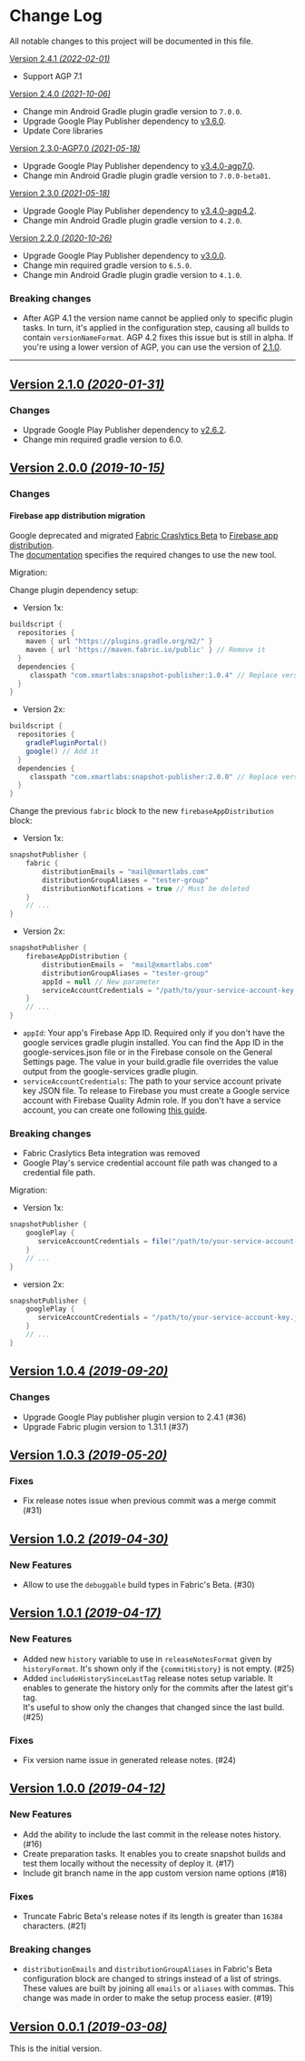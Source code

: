 Change Log
==========
All notable changes to this project will be documented in this file.

[Version 2.4.1 _(2022-02-01)_](https://github.com/xmartlabs/android-snapshot-publisher/releases/tag/v2.4.1)
- Support AGP 7.1

[Version 2.4.0 _(2021-10-06)_](https://github.com/xmartlabs/android-snapshot-publisher/releases/tag/v2.4.0)
- Change min Android Gradle plugin gradle version to `7.0.0`.
- Upgrade Google Play Publisher dependency to [v3.6.0](https://github.com/Triple-T/gradle-play-publisher/releases/tag/3.6.0).
- Update Core libraries

[Version 2.3.0-AGP7.0 _(2021-05-18)_](https://github.com/xmartlabs/android-snapshot-publisher/releases/tag/v2.3.0-AGP7.0)
- Upgrade Google Play Publisher dependency to [v3.4.0-agp7.0](https://github.com/Triple-T/gradle-play-publisher/releases/tag/3.4.0-agp7.0).
- Change min Android Gradle plugin gradle version to `7.0.0-beta01`.

[Version 2.3.0 _(2021-05-18)_](https://github.com/xmartlabs/android-snapshot-publisher/releases/tag/v2.3.0)
- Upgrade Google Play Publisher dependency to [v3.4.0-agp4.2](https://github.com/Triple-T/gradle-play-publisher/releases/tag/3.4.0-agp4.2).
- Change min Android Gradle plugin gradle version to `4.2.0`.

[Version 2.2.0 _(2020-10-26)_](https://github.com/xmartlabs/android-snapshot-publisher/releases/tag/v2.2.0)
- Upgrade Google Play Publisher dependency to [v3.0.0](https://github.com/Triple-T/gradle-play-publisher/releases/tag/3.0.0).
- Change min required gradle version to `6.5.0`.
- Change min Android Gradle plugin gradle version to `4.1.0`.

### Breaking changes
- After AGP 4.1 the version name cannot be applied only to specific plugin tasks. In turn, it's applied in the configuration step, causing all builds to contain `versionNameFormat`. AGP 4.2 fixes this issue but is still in alpha. If you're using a lower version of AGP, you can use the version of [2.1.0](https://github.com/xmartlabs/android-snapshot-publisher/releases/tag/v2.1.0).

---

[Version 2.1.0 _(2020-01-31)_](https://github.com/xmartlabs/android-snapshot-publisher/releases/tag/v2.1.0)
---

### Changes
- Upgrade Google Play Publisher dependency to [v2.6.2](https://github.com/Triple-T/gradle-play-publisher/releases/tag/2.6.2).
- Change min required gradle version to 6.0.


[Version 2.0.0 _(2019-10-15)_](https://github.com/xmartlabs/android-snapshot-publisher/releases/tag/v2.0.0)
---

### Changes
#### Firebase app distribution migration
Google deprecated and migrated [Fabric Craslytics Beta](https://get.fabric.io/roadmap) to [Firebase app distribution](https://firebase.google.com/docs/app-distribution).  
The [documentation](README.md#firebase-app-distribution) specifies the required changes to use the new tool. 

Migration:

Change plugin dependency setup:
- Version 1x:
```groovy
buildscript {
  repositories {
    maven { url "https://plugins.gradle.org/m2/" }
    maven { url 'https://maven.fabric.io/public' } // Remove it
  }
  dependencies {
     classpath "com.xmartlabs:snapshot-publisher:1.0.4" // Replace version
  }
}
```
- Version 2x:
```groovy
buildscript {
  repositories {
    gradlePluginPortal()
    google() // Add it
  }
  dependencies {
     classpath "com.xmartlabs:snapshot-publisher:2.0.0" // Replace version
  }
}
```

Change the previous `fabric` block to the new `firebaseAppDistribution` block:

- Version 1x:
```groovy
snapshotPublisher {
    fabric {
        distributionEmails = "mail@xmartlabs.com"
        distributionGroupAliases = "tester-group"
        distributionNotifications = true // Must be deleted
    }
    // ...
}
```

- Version 2x:
```groovy
snapshotPublisher {
    firebaseAppDistribution {
        distributionEmails =  "mail@xmartlabs.com"
        distributionGroupAliases = "tester-group"
        appId = null // New parameter
        serviceAccountCredentials = "/path/to/your-service-account-key.json" // new parameter
    }
    // ...
}
```
- `appId`: Your app's Firebase App ID.
Required only if you don't have the google services gradle plugin installed.
You can find the App ID in the google-services.json file or in the Firebase console on the General Settings page.
The value in your build.gradle file overrides the value output from the google-services gradle plugin.
- `serviceAccountCredentials`: The path to your service account private key JSON file.
To release to Firebase you must create a Google service account with Firebase Quality Admin role.
If you don't have a service account, you can create one following [this guide](https://firebase.google.com/docs/app-distribution/android/distribute-gradle#authenticate_using_a_service_account).

### Breaking changes
- Fabric Craslytics Beta integration was removed
- Google Play's service credential account file path was changed to a credential file path.

Migration:
- Version 1x:
```groovy
snapshotPublisher {
    googlePlay {
       serviceAccountCredentials = file("/path/to/your-service-account-key.json")
    }
    // ...
}
```
- version 2x:
```groovy
snapshotPublisher {
    googlePlay {
       serviceAccountCredentials = "/path/to/your-service-account-key.json"
    }
    // ...
}
```

[Version 1.0.4 _(2019-09-20)_](https://github.com/xmartlabs/android-snapshot-publisher/releases/tag/v1.0.4)
---

### Changes
- Upgrade Google Play publisher plugin version to 2.4.1 (#36)
- Upgrade Fabric plugin version to 1.31.1 (#37)

[Version 1.0.3 _(2019-05-20)_](https://github.com/xmartlabs/android-snapshot-publisher/releases/tag/v1.0.3)
---

### Fixes
- Fix release notes issue when previous commit was a merge commit (#31)

[Version 1.0.2 _(2019-04-30)_](https://github.com/xmartlabs/android-snapshot-publisher/releases/tag/v1.0.2)
---

### New Features
- Allow to use the `debuggable` build types in Fabric's Beta. (#30)

[Version 1.0.1 _(2019-04-17)_](https://github.com/xmartlabs/android-snapshot-publisher/releases/tag/v1.0.1)
---

### New Features
- Added new `history` variable to use in `releaseNotesFormat` given by `historyFormat`.
It's shown only if the `{commitHistory}` is not empty. (#25)
- Added `includeHistorySinceLastTag` release notes setup variable.
It enables to generate the history only for the commits after the latest git's tag.  
It's useful to show only the changes that changed since the last build. (#25)

### Fixes
- Fix version name issue in generated release notes. (#24)

[Version 1.0.0 _(2019-04-12)_](https://github.com/xmartlabs/android-snapshot-publisher/releases/tag/v1.0.0)
---

### New Features
- Add the ability to include the last commit in the release notes history. (#16)
- Create preparation tasks.
It enables you to create snapshot builds and test them locally without the necessity of deploy it. (#17)
- Include git branch name in the app custom version name options (#18)

### Fixes
- Truncate Fabric Beta's release notes if its length is greater than `16384` characters. (#21)

### Breaking changes
- `distributionEmails` and `distributionGroupAliases` in Fabric's Beta configuration block are changed to strings instead of a list of strings.
These values are built by joining all `emails` or `aliases` with commas.
This change was made in order to make the setup process easier. (#19)

[Version 0.0.1 _(2019-03-08)_](https://github.com/xmartlabs/android-snapshot-publisher/releases/tag/v0.0.1)
---

This is the initial version.
